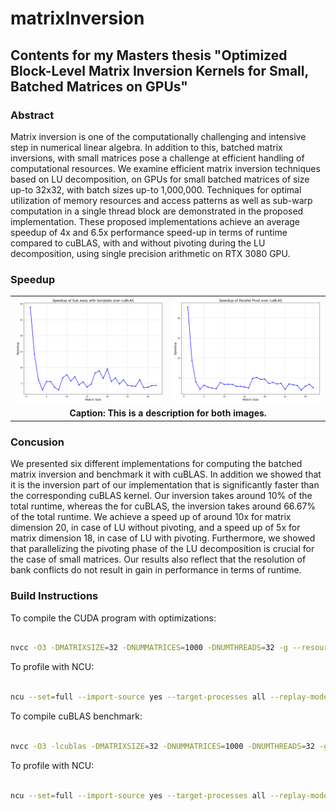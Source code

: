 # matrixInversion

## Contents for my Masters thesis "Optimized Block-Level Matrix Inversion Kernels for Small, Batched Matrices on GPUs"

### Abstract

Matrix inversion is one of the computationally challenging and intensive step in numerical
linear algebra. In addition to this, batched matrix inversions, with small matrices pose
a challenge at efficient handling of computational resources. We examine efficient matrix
inversion techniques based on LU decomposition, on GPUs for small batched matrices
of size up-to 32x32, with batch sizes up-to 1,000,000. Techniques for optimal utilization
of memory resources and access patterns as well as sub-warp computation in a single
thread block are demonstrated in the proposed implementation. These proposed implementations
achieve an average speedup of 4x and 6.5x performance speed-up in terms of
runtime compared to cuBLAS, with and without pivoting during the LU decomposition,
using single precision arithmetic on RTX 3080 GPU.

### Speedup

<table>
  <tr>
    <td><img src="images/no_swzl_speedup.png" width="300"></td>
    <td><img src="images/par_piv_speedup.png" width="300"></td>
  </tr>
  <tr>
    <td colspan="2" align="center"><b>Caption: This is a description for both images.</b></td>
  </tr>
</table>



### Concusion

We presented six different implementations for computing the batched matrix inversion
and benchmark it with cuBLAS. In addition we showed that it is the inversion part of our
implementation that is significantly faster than the corresponding cuBLAS kernel. Our
inversion takes around 10% of the total runtime, whereas the for cuBLAS, the inversion
takes around 66.67% of the total runtime. We achieve a speed up of around 10x for matrix
dimension 20, in case of LU without pivoting, and a speed up of 5x for matrix dimension
18, in case of LU with pivoting. Furthermore, we showed that parallelizing the pivoting
phase of the LU decomposition is crucial for the case of small matrices. Our results also
reflect that the resolution of bank conflicts do not result in gain in performance in terms of
runtime.

### Build Instructions

To compile the CUDA program with optimizations:

```bash

nvcc -O3 -DMATRIXSIZE=32 -DNUMMATRICES=1000 -DNUMTHREADS=32 -g --resource-usage --ptxas-options=-v --expt-relaxed-constexpr --extra-device-vectorization --use_fast_math --default-stream per-thread --std=c++17 --extended-lambda --expt-extended-lambda --Werror cross-execution-space-call --dlink-time-opt --display-error-number --generate-line-info --source-in-ptx -Xcompiler -ffast-math -Xcompiler -march=native -Xcompiler -funroll-loops -Xcompiler -fomit-frame-pointer -Xcompiler -ffunction-sections -Xcompiler -fdata-sections -Xcompiler -fno-stack-protector -Xcompiler -fno-math-errno -Xptxas --opt-level=3 -Xptxas --allow-expensive-optimizations=true -Xptxas -dlcm=cg -Xptxas -dscm=wt -Xptxas --preserve-relocs --restrict -lineinfo -arch=sm_86 -t 0 luBatchedInplace.cu -o custom

```

To profile with NCU:

```bash

ncu --set=full --import-source yes --target-processes all --replay-mode kernel --section InstructionStats --section LaunchStats --section MemoryWorkloadAnalysis --section SchedulerStats --section SourceCounters --section SpeedOfLight --sampling-interval auto --sampling-max-passes 5 --sampling-buffer-size 33554432 --clock-control base --launch-skip 0 --kernel-name-base mangled -f -o profile_output ./custom

```

To compile cuBLAS benchmark:

```bash

nvcc -O3 -lcublas -DMATRIXSIZE=32 -DNUMMATRICES=1000 -DNUMTHREADS=32 -g --resource-usage --ptxas-options=-v --expt-relaxed-constexpr --extra-device-vectorization --use_fast_math --default-stream per-thread --std=c++17 --extended-lambda --expt-extended-lambda --Werror cross-execution-space-call --dlink-time-opt --display-error-number --generate-line-info --source-in-ptx -Xcompiler -ffast-math -Xcompiler -march=native -Xcompiler -funroll-loops -Xcompiler -fomit-frame-pointer -Xcompiler -ffunction-sections -Xcompiler -fdata-sections -Xcompiler -fno-stack-protector -Xcompiler -fno-math-errno -Xptxas --opt-level=3 -Xptxas --allow-expensive-optimizations=true -Xptxas -dlcm=cg -Xptxas -dscm=wt -Xptxas --preserve-relocs --restrict -lineinfo -arch=sm_86 -t 0 benchmark.cu -o benchmark

```

To profile with NCU:

```bash

ncu --set=full --import-source yes --target-processes all --replay-mode kernel --section InstructionStats --section LaunchStats --section MemoryWorkloadAnalysis --section SchedulerStats --section SourceCounters --section SpeedOfLight --sampling-interval auto --sampling-max-passes 5 --sampling-buffer-size 33554432 --clock-control base --launch-skip 0 --kernel-name-base mangled -f -o profile_output ./benchmark

```
